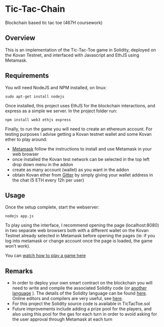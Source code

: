 # Tic-Tac-Chain
Blockchain based tic tac toe (467H coursework)

## Overview
	
This is an implementation of the Tic-Tac-Toe game in Solidity, deployed on the Kovan Testnet, and interfaced with Javascript and EthJS using Metamask.

## Requirements

You will need NodeJS and NPM installed, on linux:

```
sudo apt-get install nodejs
```
Once installed, this project uses EthJS for the blockchain interactions, and express as a simple we server.
In the project folder run:

```
npm install web3 ethjs express
```
Finally, to run the game you will need to create an ethereum account. For testing purposes I advise getting a Kovan testnet wallet and some Kovan ether to play around:

* [Metamask](https://metamask.io/) follow the instructions to install and use Metamask in your web browser 
* once installed the Kovan test network can be selected in the top left drop down menu in the addon
* create as many account (wallet) as you want in the addon
* obtain Kovan ether from [Gitter](https://gitter.im/kovan-testnet/faucet) by simply giving your wallet address in the chat (5 ETH every 12h per user)

## Usage

Once the setup complete, start the webserver:
```		
nodejs app.js
```

To play using the interface, I recommend opening the page (localhost:8080) in two separate web browsers both with a different wallet on the Kovan Testnet already selected in Metamask before opening the pages (ie: if you log into metamask or change account once the page is loaded, the game won’t work).

You can [watch how to play a game here](https://www.youtube.com/watch?v=2pEkWk-LHmU)

## Remarks

* In order to deploy your own smart contract on the blockchain you will need to write and compile the associated Solidity code (or [another language](https://ethereum.stackexchange.com/questions/350/what-are-the-contract-languages/368#368) ). The details of the Solidity language can be found [here](http://solidity.readthedocs.io/en/v0.4.21/). Online editors and compilers are very useful, see [here](https://remix.ethereum.org/).
* For this project the Solidity source code is available in TicTacToe.sol
* Future improvements include adding a prize pool for the players, and also using this pool for the gas for each turn in order to avoid asking for the user approval through Metamask at each turn
